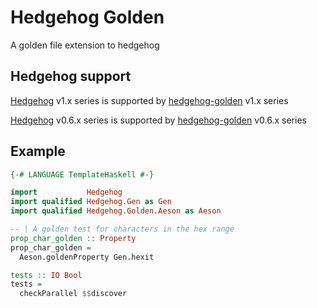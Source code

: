 Hedgehog Golden
===============
A golden file extension to hedgehog

Hedgehog support
----------------
[Hedgehog](http://hackage.haskell.org/package/hedgehog-1.0) v1.x series is
supported by
[hedgehog-golden](https://hackage.haskell.org/package/hedgehog-golden-1.0.0)
v1.x series

[Hedgehog](http://hackage.haskell.org/package/hedgehog-0.6.1) v0.6.x series is
supported by
[hedgehog-golden](https://hackage.haskell.org/package/hedgehog-golden-0.6.0)
v0.6.x series

Example
-------

```haskell
{-# LANGUAGE TemplateHaskell #-}

import           Hedgehog
import qualified Hedgehog.Gen as Gen
import qualified Hedgehog.Golden.Aeson as Aeson

-- | A golden test for characters in the hex range
prop_char_golden :: Property
prop_char_golden =
  Aeson.goldenProperty Gen.hexit

tests :: IO Bool
tests =
  checkParallel $$discover
```
